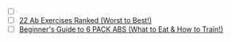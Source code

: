 
- [ ] []()
- [ ] [22 Ab Exercises Ranked (Worst to Best!)](https://www.youtube.com/watch?v=NMgWyTivrTI&ab_channel=Calisthenicmovement)
- [ ] [Beginner's Guide to 6 PACK ABS (What to Eat & How to Train!)](https://www.youtube.com/watch?v=GHC_GoAmwqo)
